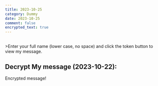 ```yaml
---
title: 2023-10-25
category: Dummy
date: 2023-10-25
comment: false
encrypted_text: true
---
```


<br>
>Enter your full name (lower case, no space) and click the token button to view my message. 


## Decrypt My message (2023-10-22):
  <p class="encrypted" id="KsYCCLZQOSyP6ljmMKZhVQAwIFfmmICSiPGTl3ZKPfk4VlM+pvOQNkAFCzT4mLEnd/uC1uiGkVD/Yvbs7u18Q50XfOi++ZN1e+OvKqNxhO0mc7W74uAPhibnEEaGp4W+IulaaeXoJ1NYpJIzMX3fhFP/OyZ3jFm0GCnlXU">Encrypted message!</p>






